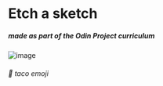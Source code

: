# Etch a sketch
##### made as part of the Odin Project curriculum

![image](https://user-images.githubusercontent.com/53918109/65734980-0c27d300-e09b-11e9-8d40-e13dfca48ed5.png)

###### 🌮 taco emoji